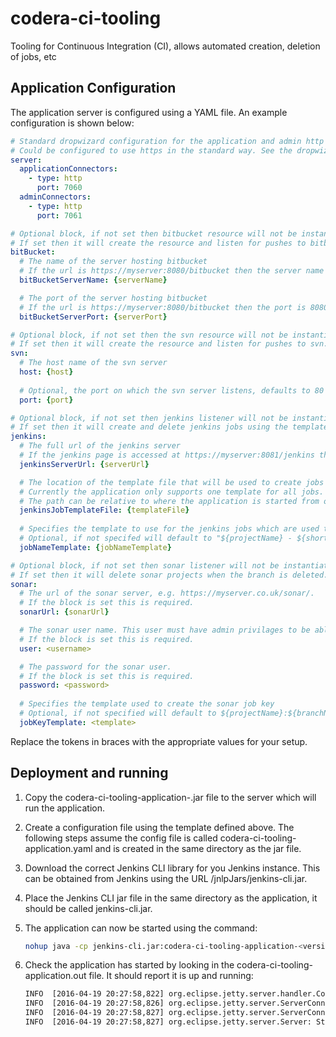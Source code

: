 # codera-ci-tooling
Tooling for Continuous Integration (CI), allows automated creation, deletion of jobs, etc

## Application Configuration

The application server is configured using a YAML file. An example configuration is shown below:

```yaml
# Standard dropwizard configuration for the application and admin http connection. 
# Could be configured to use https in the standard way. See the dropwizard guide for more information
server:
  applicationConnectors:
    - type: http
      port: 7060
  adminConnectors:
    - type: http
      port: 7061

# Optional block, if not set then bitbucket resource will not be instantiated.
# If set then it will create the resource and listen for pushes to bitbucket.
bitBucket:
  # The name of the server hosting bitbucket
  # If the url is https://myserver:8080/bitbucket then the server name is myserver
  bitBucketServerName: {serverName}

  # The port of the server hosting bitbucket
  # If the url is https://myserver:8080/bitbucket then the port is 8080
  bitBucketServerPort: {serverPort}

# Optional block, if not set then the svn resource will not be instantiated.
# If set then it will create the resource and listen for pushes to svn.
svn:
  # The host name of the svn server
  host: {host}
  
  # Optional, the port on which the svn server listens, defaults to 80 if not set
  port: {port}

# Optional block, if not set then jenkins listener will not be instantiated.
# If set then it will create and delete jenkins jobs using the template provided.
jenkins:
  # The full url of the jenkins server
  # If the jenkins page is accessed at https://myserver:8081/jenkins then the url is https://myserver:8081/jenkins
  jenkinsServerUrl: {serverUrl}

  # The location of the template file that will be used to create jobs in jenkins. 
  # Currently the application only supports one template for all jobs. 
  # The path can be relative to where the application is started from or an absolute path
  jenkinsJobTemplateFile: {templateFile}
  
  # Specifies the template to use for the jenkins jobs which are used to create and deleting them.
  # Optional, if not specifed will default to "${projectName} - ${shortBranchName} - build"
  jobNameTemplate: {jobNameTemplate}

# Optional block, if not set then sonar listener will not be instantiated. 
# If set then it will delete sonar projects when the branch is deleted. 
sonar:
  # The url of the sonar server, e.g. https://myserver.co.uk/sonar/. 
  # If the block is set this is required.
  sonarUrl: {sonarUrl}

  # The sonar user name. This user must have admin privilages to be able to delete projects. 
  # If the block is set this is required.
  user: <username>

  # The password for the sonar user. 
  # If the block is set this is required.
  password: <password>
  
  # Specifies the template used to create the sonar job key 
  # Optional, if not specified will default to ${projectName}:${branchName}
  jobKeyTemplate: <template>
```

Replace the tokens in braces with the appropriate values for your setup.

## Deployment and running

1. Copy the codera-ci-tooling-application-<version>.jar file to the server which will run the application.
2. Create a configuration file using the template defined above. The following steps assume the config file is called codera-ci-tooling-application.yaml and is created in the same directory as the jar file.
3. Download the correct Jenkins CLI library for you Jenkins instance. This can be obtained from Jenkins using the URL <jenkins-url>/jnlpJars/jenkins-cli.jar.
4. Place the Jenkins CLI jar file in the same directory as the application, it should be called jenkins-cli.jar.
5. The application can now be started using the command:

    ```bash
    nohup java -cp jenkins-cli.jar:codera-ci-tooling-application-<version>.jar uk.co.codera.ci.tooling.application.CiToolingApplication server codera-ci-tooling-application.yaml > codera-ci-tooling-application.out 2> codera-ci-tooling-application.err < /dev/null  &
    ```

6. Check the application has started by looking in the codera-ci-tooling-application.out file. It should report it is up and running:

    ```bash
    INFO  [2016-04-19 20:27:58,822] org.eclipse.jetty.server.handler.ContextHandler: Started i.d.j.MutableServletContextHandler@441cc260{/,null,AVAILABLE}
    INFO  [2016-04-19 20:27:58,826] org.eclipse.jetty.server.ServerConnector: Started application@7756c3cd{HTTP/1.1}{0.0.0.0:7060}
    INFO  [2016-04-19 20:27:58,827] org.eclipse.jetty.server.ServerConnector: Started admin@2313052e{HTTP/1.1}{0.0.0.0:7061}
    INFO  [2016-04-19 20:27:58,827] org.eclipse.jetty.server.Server: Started @1050ms
    ```




